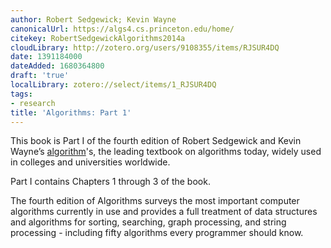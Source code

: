```yaml
---
author: Robert Sedgewick; Kevin Wayne
canonicalUrl: https://algs4.cs.princeton.edu/home/
citekey: RobertSedgewickAlgorithms2014a
cloudLibrary: http://zotero.org/users/9108355/items/RJSUR4DQ
date: 1391184000
dateAdded: 1680364800
draft: 'true'
localLibrary: zotero://select/items/1_RJSUR4DQ
tags:
- research
title: 'Algorithms: Part 1'
---
```


This book is Part I of the fourth edition of Robert Sedgewick and Kevin Wayne’s
[algorithm](../../algorithm.md)'s, the leading textbook on algorithms today,
widely used in colleges and universities worldwide.

Part I contains Chapters 1 through 3 of the book.

The fourth edition of Algorithms surveys the most important computer algorithms
currently in use and provides a full treatment of data structures and algorithms
for sorting, searching, graph processing, and string processing - including
fifty algorithms every programmer should know.